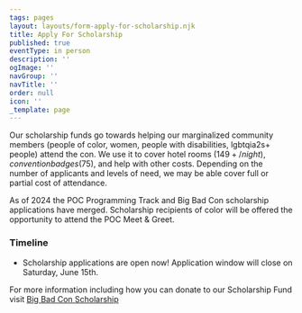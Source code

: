 ```yaml
---
tags: pages
layout: layouts/form-apply-for-scholarship.njk
title: Apply For Scholarship
published: true
eventType: in person
description: ''
ogImage: ''
navGroup: ''
navTitle: ''
order: null
icon: ''
_template: page
---
```


Our scholarship funds go towards helping our marginalized community members (people of color, women, people with disabilities, lgbtqia2s+ people) attend the con. We use it to cover hotel rooms ($149+/night), convention badges ($75), and help with other costs. Depending on the number of applicants and levels of need, we may be able cover full or partial cost of attendance.

As of 2024 the POC Programming Track and Big Bad Con scholarship applications have merged. Scholarship recipients of color will be offered the opportunity to attend the POC Meet & Greet.

### Timeline

* Scholarship applications are open now! Application window will close on Saturday, June 15th.

For more information including how you can donate to our Scholarship Fund visit [Big Bad Con Scholarship](/big-bad-con-scholarship)
